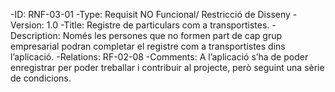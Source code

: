-ID: RNF-03-01
-Type: Requisit NO Funcional/ Restricció de Disseny
-Version: 1.0
-Title: Registre de particulars com a transportistes.
-Description: Només les persones que no formen part de cap grup empresarial podran completar el registre com a transportistes dins l’aplicació.
-Relations: RF-02-08 
-Comments: A l’aplicació s’ha de poder enregistrar per poder treballar i contribuir al projecte, però seguint una sèrie de condicions.
